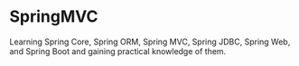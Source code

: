 # SpringMVC
Learning Spring Core, Spring ORM, Spring MVC, Spring JDBC, Spring Web, and Spring Boot and gaining practical knowledge of them.

